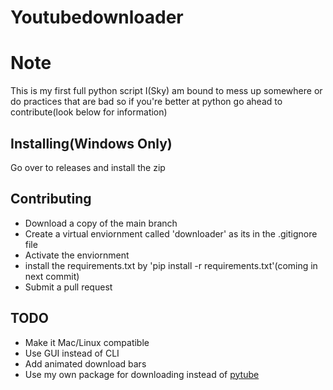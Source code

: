 # Youtubedownloader

# Note
This is my first full python script I(Sky) am bound to mess up somewhere or do practices that are bad so if you're better at python go ahead to contribute(look below for information)

## Installing(Windows Only)
Go over to releases and install the zip

## Contributing
- Download a copy of the main branch
- Create a virtual enviornment called 'downloader' as its in the .gitignore file
- Activate the enviornment
- install the requirements.txt by 'pip install -r requirements.txt'(coming in next commit)
- Submit a pull request

## TODO
- Make it Mac/Linux compatible
- Use GUI instead of CLI
- Add animated download bars
- Use my own package for downloading instead of [pytube](https://github.com/pytube/pytube)
